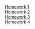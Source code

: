 [Homework 1]( https://hrytsivv.github.io/Genius/homework1/beauty.html ) <br>
[Homework 2]( https://hrytsivv.github.io/Genius/homework2/beauty.html ) <br>
[Homework 3]( ) <br>
[Homework 4]( ) <br>

